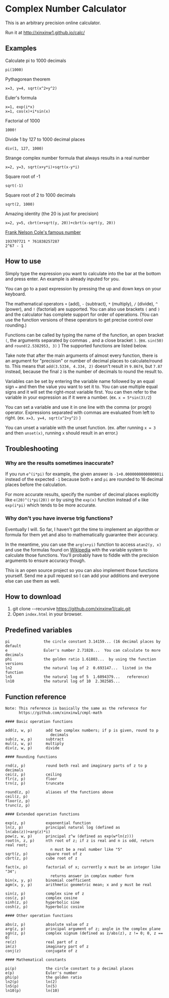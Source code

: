 # Complex Number Calculator

This is an arbitrary precision online calculator.

Run it at http://xinxinw1.github.io/calc/

## Examples

Calculate pi to 1000 decimals

`pi(1000)`

Pythagorean theorem

`x=3, y=4, sqrt(x^2+y^2)`

Euler's formula

`x=1, exp(i*x)`  
`x=1, cos(x)+i*sin(x)`

Factorial of 1000

`1000!`

Divide 1 by 127 to 1000 decimal places

`div(1, 127, 1000)`

Strange complex number formula that always results in a real number

`x=2, y=3, sqrt(x+y*i)+sqrt(x-y*i)`

Square root of -1

`sqrt(-1)`

Square root of 2 to 1000 decimals

`sqrt(2, 1000)`

Amazing identity (the 20 is just for precision)

`x=2, y=5, cbrt(x+sqrt(y, 20))+cbrt(x-sqrt(y, 20))`

[Frank Nelson Cole's famous number](http://en.wikipedia.org/wiki/Frank_Nelson_Cole)

`193707721 * 761838257287`  
`2^67 - 1`

## How to use

Simply type the expression you want to calculate into the bar at the bottom and press enter. An example is already inputed for you.

You can go to a past expression by pressing the up and down keys on your keyboard.

The mathematical operators `+` (add), `-` (subtract), `*` (multiply), `/` (divide), `^` (power), and `!` (factorial) are supported. You can also use brackets `(` and `)` and the calculator has complete support for order of operations. (You can use the function versions of these operators to get precise control over rounding.)

Functions can be called by typing the name of the function, an open bracket `(`, the arguments separated by commas `,` and a close bracket `)`. (ex. `sin(50)` and `round(2.5382953, 3)` ) The supported functions are listed below.

Take note that after the main arguments of almost every function, there is an argument for "precision" or number of decimal places to calculate/round to. This means that `add(3.5334, 4.334, 2)` doesn't result in `9.8674`, but `7.87` instead, because the final `2` is the number of decimals to round the result to.

Variables can be set by entering the variable name followed by an equal sign `=` and then the value you want to set it to. You can use multiple equal signs and it will set the right-most variable first. You can then refer to the variable in your expression as if it were a number. (ex. `x = 5*sin(3)/2`)

You can set a variable and use it in one line with the comma (or progn) operator. Expressions separated with commas are evaluated from left to right. (ex. `x=3, y=4, sqrt(x^2+y^2)` )

You can unset a variable with the unset function. (ex. after running `x = 3` and then `unset(x)`, running `x` should result in an error.)

## Troubleshooting

### Why are the results sometimes inaccurate?

If you run `e^(i*pi)` for example, the given answer is `-1+0.0000000000000001i` instead of the expected `-1` because both `e` and `pi` are rounded to 16 decimal places before the calculation.

For more accurate results, specify the number of decimal places explicitly like `e(20)^(i*pi(20))` or by using the `exp(x)` function instead of `e` like `exp(i*pi)` which tends to be more accurate.

### Why don't you have inverse trig functions?

Eventually I will. So far, I haven't got the time to implement an algorithm or formula for them yet and also to mathematically guarantee their accuracy.

In the meantime, you can use the `arg(x+yi)` function to access `atan2(y, x)` and use the formulas found on [Wikipedia](http://en.wikipedia.org/wiki/Inverse_trigonometric_functions#Logarithmic_forms) with the variable system to calculate those functions. You'll probably have to fiddle with the precision arguments to ensure accuracy though.

This is an open source project so you can also implement those functions yourself. Send me a pull request so I can add your additions and everyone else can use them as well.

## How to download

1. git clone --recursive https://github.com/xinxinw1/calc.git
2. Open `index.html` in your browser.

## Predefined variables

```
pi               the circle constant 3.14159... (16 decimal places by default
e                Euler's number 2.71828...  You can calculate to more decimals
phi              the golden ratio 1.61803...  by using the function versions
ln2              the natural log of 2  0.693147...  listed in the function
ln5              the natural log of 5  1.6094379...   reference)
ln10             the natural log of 10  2.302585...
```

## Function reference

```
Note: This reference is basically the same as the reference for
      https://github.com/xinxinw1/cmpl-math

#### Basic operation functions

add(z, w, p)      add two complex numbers; if p is given, round to p
                    decimals
sub(z, w, p)      subtract
mul(z, w, p)      multiply
div(z, w, p)      divide

#### Rounding functions

rnd(z, p)         round both real and imaginary parts of z to p decimals
cei(z, p)         ceiling
flr(z, p)         floor
trn(z, p)         truncate

round(z, p)       aliases of the functions above
ceil(z, p)
floor(z, p)
trunc(z, p)

#### Extended operation functions

exp(z, p)         exponential function
ln(z, p)          principal natural log (defined as ln(abs(z))+arg(z)*i)
pow(z, w, p)      principal z^w (defined as exp(w*ln(z)))
root(n, z, p)     nth root of z; if z is real and n is odd, return real root;
                    n must be a real number like "5"
sqrt(z, p)        square root of z
cbrt(z, p)        cube root of z

fact(x, p)        factorial of x; currently x must be an integer like "34";
                    returns answer in complex number form
bin(x, y, p)      binomial coefficient
agm(x, y, p)      arithmetic geometric mean; x and y must be real

sin(z, p)         complex sine of z
cos(z, p)         complex cosine
sinh(z, p)        hyperbolic sine
cosh(z, p)        hyperbolic cosine

#### Other operation functions

abs(z, p)         absolute value of z
arg(z, p)         principal argument of z; angle in the complex plane
sgn(z, p)         complex signum (defined as z/abs(z), z != 0; 0, z == 0)
re(z)             real part of z
im(z)             imaginary part of z
conj(z)           conjugate of z

#### Mathematical constants

pi(p)             the circle constant to p decimal places
e(p)              Euler's number
phi(p)            the golden ratio
ln2(p)            ln(2)
ln5(p)            ln(5)
ln10(p)           ln(10)

```


